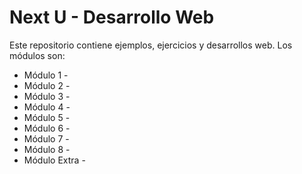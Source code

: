 # Next U - Desarrollo Web

Este repositorio contiene ejemplos, ejercicios y desarrollos web. Los módulos son:

- Módulo 1 -
- Módulo 2 -
- Módulo 3 -
- Módulo 4 -
- Módulo 5 -
- Módulo 6 -
- Módulo 7 -
- Módulo 8 -
- Módulo Extra -
